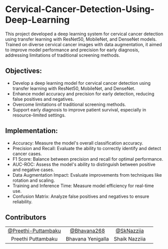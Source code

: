 # Cervical-Cancer-Detection-Using-Deep-Learning
This project developed a deep learning system for cervical cancer detection using transfer learning with ResNet50, MobileNet, and DenseNet models. Trained on diverse cervical cancer images with data augmentation, it aimed to improve model performance and precision for early diagnosis, addressing limitations of traditional screening methods.

## Objectives:
- Develop a deep learning model for cervical cancer detection using transfer learning with ResNet50, MobileNet, and DenseNet.
- Enhance model accuracy and precision for early detection, reducing false positives and negatives.
- Overcome limitations of traditional screening methods.
- Support early diagnosis to improve patient survival, especially in resource-limited settings.

## Implementation:
- Accuracy: Measure the model's overall classification accuracy.
- Precision and Recall: Evaluate the ability to correctly identify and detect cancer cases.
- F1 Score: Balance between precision and recall for optimal performance.
- AUC-ROC: Assess the model's ability to distinguish between positive and negative cases.
- Data Augmentation Impact: Evaluate improvements from techniques like rotation and scaling.
- Training and Inference Time: Measure model efficiency for real-time use.
- Confusion Matrix: Analyze false positives and negatives to ensure reliability.

## Contributors 
<table>
  <tr>
    <td align="center"><a href="https://github.com/Preethi-Puttambaku">@Preethi-Puttambaku</a></td>
    <td align="center"><a href="https://github.com/Bhavana268">@Bhavana268</a></td>
    <td align="center"><a href="https://github.com/SkNazziia">@SkNazziia</a></td>
    </tr>
  <tr>
    <td align="center">Preethi Puttambaku</td>
    <td align="center">Bhavana Yenigalla</td>
    <td align="center">Shaik Nazziia</td>
    <td align="center"></td>
    </tr>
</table>

